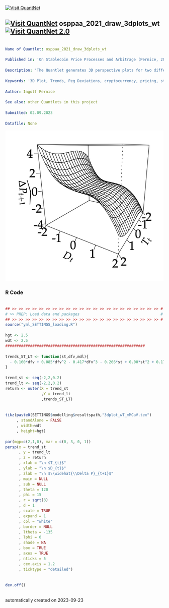 [<img src="https://github.com/QuantLet/Styleguide-and-FAQ/blob/master/pictures/banner.png" width="1100" alt="Visit QuantNet">](http://quantlet.de/)

## [<img src="https://github.com/QuantLet/Styleguide-and-FAQ/blob/master/pictures/qloqo.png" alt="Visit QuantNet">](http://quantlet.de/) **osppaa_2021_draw_3dplots_wt** [<img src="https://github.com/QuantLet/Styleguide-and-FAQ/blob/master/pictures/QN2.png" width="60" alt="Visit QuantNet 2.0">](http://quantlet.de/)

```yaml

Name of Quantlet: osppaa_2021_draw_3dplots_wt

Published in: 'On Stablecoin Price Processes and Arbitrage (Pernice, 2021)'

Description: 'The Quantlet generates 3D perspective plots for two different mathematical models that describe the relationship between short term and long term trends and returns. It does so by defining the trends ST LT function twice with different equations, creating sequences of numbers to use as coordinates, calculating a matrix of returns, and then creating and saving the 3D perspective plots as LaTeX files.'

Keywords: '3D Plot, Trends, Peg Deviations, cryptocurrency, pricing, stablecoins'

Author: Ingolf Pernice

See also: other Quantlets in this project

Submitted: 02.09.2023

Datafile: None


```

![Picture1](3dplot_wT_mMCaV.png)

### R Code
```r

## >> >> >> >> >> >> >> >> >> >> >> >> >> >> >> >> >> >> >> >> >> >> #
# >> PREP: Load data and packages                                    #
## >> >> >> >> >> >> >> >> >> >> >> >> >> >> >> >> >> >> >> >> >> >> #
source("yml_SETTINGS_loading.R")

hgt <- 2.5
wdt <- 2.5
##############################################################

trends_ST_LT <- function(st,dfv,mdl){
  - 0.160*dfv + 0.085*dfv^2 - 0.417*dfv^3 - 0.266*st + 0.00*st^2 + 0.178*st^3
}

trend_st <- seq(-2,2,0.2)
trend_lt <- seq(-2,2,0.2)
return <- outer(X = trend_st
                ,Y = trend_lt
                ,trends_ST_LT)


tikz(paste0(SETTINGS$modelling$resultspath,"3dplot_wT_mMCaV.tex")
     , standAlone = FALSE
     , width=wdt
     , height=hgt)

par(mgp=c(2,1,0), mar = c(0, 3, 0, 1))
persp(x = trend_st
      , y = trend_lt
      , z = return
      , xlab = "\n $T_{t}$"
      , ylab = "\n $D_{t}$"
      , zlab = "\n $\\widehat{\\Delta P}_{t+1}$"
      , main = NULL
      , sub = NULL
      , theta = 120
      , phi = 15
      , r = sqrt(3)
      , d = 1
      , scale = TRUE
      , expand = 1
      , col = "white"
      , border = NULL
      , ltheta = -135
      , lphi = 0
      , shade = NA
      , box = TRUE
      , axes = TRUE
      , nticks = 5
      , cex.axis = 1.2
      , ticktype = "detailed")


dev.off()



```

automatically created on 2023-09-23
